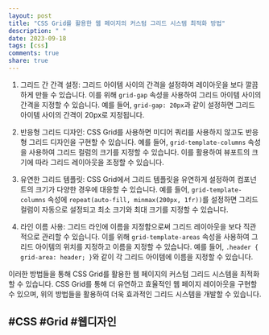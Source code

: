 ```yaml
---
layout: post
title: "CSS Grid를 활용한 웹 페이지의 커스텀 그리드 시스템 최적화 방법"
description: " "
date: 2023-09-18
tags: [css]
comments: true
share: true
---
```


1. 그리드 간 간격 설정: 그리드 아이템 사이의 간격을 설정하여 레이아웃을 보다 깔끔하게 만들 수 있습니다. 이를 위해 `grid-gap` 속성을 사용하여 그리드 아이템 사이의 간격을 지정할 수 있습니다. 예를 들어, `grid-gap: 20px`과 같이 설정하면 그리드 아이템 사이의 간격이 20px로 지정됩니다.

2. 반응형 그리드 디자인: CSS Grid를 사용하면 미디어 쿼리를 사용하지 않고도 반응형 그리드 디자인을 구현할 수 있습니다. 예를 들어, `grid-template-columns` 속성을 사용하여 그리드 컬럼의 크기를 지정할 수 있습니다. 이를 활용하여 뷰포트의 크기에 따라 그리드 레이아웃을 조정할 수 있습니다.

3. 유연한 그리드 템플릿: CSS Grid에서 그리드 템플릿을 유연하게 설정하여 컴포넌트의 크기가 다양한 경우에 대응할 수 있습니다. 예를 들어, `grid-template-columns` 속성에 `repeat(auto-fill, minmax(200px, 1fr))`를 설정하면 그리드 컬럼이 자동으로 설정되고 최소 크기와 최대 크기를 지정할 수 있습니다.

4. 라인 이름 사용: 그리드 라인에 이름을 지정함으로써 그리드 레이아웃을 보다 직관적으로 관리할 수 있습니다. 이를 위해 `grid-template-areas` 속성을 사용하여 그리드 아이템의 위치를 지정하고 이름을 지정할 수 있습니다. 예를 들어, `.header { grid-area: header; }`와 같이 각 그리드 아이템에 이름을 지정할 수 있습니다.

이러한 방법들을 통해 CSS Grid를 활용한 웹 페이지의 커스텀 그리드 시스템을 최적화할 수 있습니다. CSS Grid를 통해 더 유연하고 효율적인 웹 페이지 레이아웃을 구현할 수 있으며, 위의 방법들을 활용하여 더욱 효과적인 그리드 시스템을 개발할 수 있습니다.

## #CSS #Grid #웹디자인